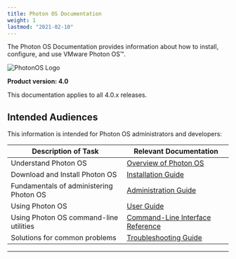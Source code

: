 ```yaml
---
title: Photon OS Documentation
weight: 1
lastmod: "2021-02-10"
---
```


The Photon OS Documentation provides information about how to install, configure, and use VMware Photon OS&trade;.

 ![PhotonOS Logo](/docs/images/Photon-4-bootsplash.png)

**Product version: 4.0**

This documentation applies to all 4.0.x releases.

## Intended Audiences

This information is intended for Photon OS administrators and developers:

|**Description of Task**|**Relevant Documentation**|
|---|---|
|Understand Photon OS|[Overview of Photon OS](overview/)|
|Download and Install Photon OS|[Installation Guide](installation-guide/)|
|Fundamentals of administering Photon OS |[Administration Guide](administration-guide/)|
|Using Photon OS|[User Guide](user-guide/)|
|Using Photon OS command-line utilities|[Command-Line Interface Reference](command-line-reference/)|
|Solutions for common problems |[Troubleshooting Guide](troubleshooting-guide/)|

----------
